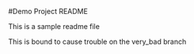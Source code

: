 #Demo Project README

This is a sample readme file

This is bound to cause trouble on the very_bad branch